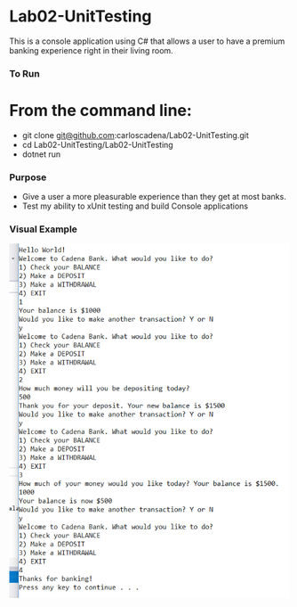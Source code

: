 # Lab02-UnitTesting
This is a console application using C# that allows a user to have a premium banking experience right in their living room.

### To Run
# From the command line:
- git clone git@github.com:carloscadena/Lab02-UnitTesting.git
- cd Lab02-UnitTesting/Lab02-UnitTesting
- dotnet run

### Purpose
* Give a user a more pleasurable experience than they get at most banks.
* Test my ability to xUnit testing and build Console applications

### Visual Example

![screenshot](assets/lab02-UnitTesting.PNG)

